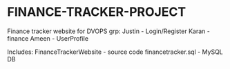 # FINANCE-TRACKER-PROJECT
Finance tracker website for DVOPS grp:
Justin - Login/Register
Karan - finance
Ameen - UserProfile

Includes:
FinanceTrackerWebsite - source code
financetracker.sql - MySQL DB
